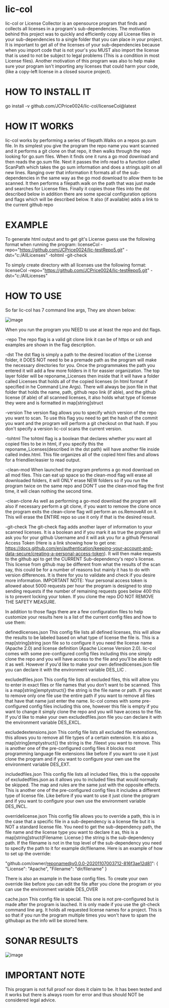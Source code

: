 # lic-col
lic-col or License Collector is an opensource program that finds and collects all licenses in a program's sub-dependencies. The motivation behind this project was to quickly and efficiently copy all License files in your sub-dependencies to a single folder that you can place in your project. It is important to get all of the licenses of your sub-dependencies because when you import code that is not your's you MUST also import the license that is used to not be subject to legal problems (This is a condition in most License files). Another motivation of this program was also to help make sure your program isn't importing any licenses that could harm your code, (like a copy-left license in a closed source project).


# HOW TO INSTALL IT
go install -v github.com/JCPrice0024/lic-col/licenseCol@latest


# HOW IT WORKS

lic-col works by performing a series of filepath.Walks on a repos go.sum file. In its simplest you give the program the repo name you want scanned and it performs a git clone on that repo, it then walks through the repo looking for go.sum files. When it finds one it runs a go mod download and then reads the go.sum file. Next it passes the info read to a function called ScanPath which takes the go sum information and does a strings.split on all new lines. Ranging over that information it formats all of the sub-dependencies in the same way as the go mod download to allow them to be scanned. It then performs a filepath.walk on the path that was just made and searches for License files. Finally it copies those files into the dst described below in addition there are some special configuration options and flags which will be described below. It also (if available) adds a link to the current github repo


# EXAMPLE
To generate html output and to get git's License guess use the following format when running the program:
licenseCol -repo="https://github.com/JCPrice0024/lic-testRepo5.git" -dst="c:/AllLicenses" -tohtml -git-check

To simply create directory with all licenses use the following format:
licenseCol -repo="https://github.com/JCPrice0024/lic-testRepo5.git" -dst="c:/AllLicenses"

# HOW TO USE

So far lic-col has 7 command line args, They are shown below:

![image](https://user-images.githubusercontent.com/111247018/209986038-e82555a2-ddc8-490c-aad2-532133aa87c6.png)

When you run the program you NEED to use at least the repo and dst flags.

-repo
The repo flag is a valid git clone link it can be of https or ssh and examples are shown in the flag description.

-dst
The dst flag is simply a path to the desired location of the License folder, it DOES NOT need to be a premade path as the program will make the necessary directories for you. Once the programmakes the path you entered it will add a few more folders in it for eassier organization. The top layer folder will be reponame_Licenses then inside that it will have a folder called Licenses that holds all of the copied licenses (in html format if specified in he Command Line Args). There will always be json file in that folder that holds the name, path, github repo link (if able), and the github license (if able) of all scanned licenses, it also holds what type of license they were and is formatted in map[string]struct

-version
The version flag allows you to specify which version of the repo you want to scan. To use this flag you need to get the hash of the commit you want and the program will perform a git checkout on that hash. If you don't specify a version lic-col scans the current version.

-tohtml
The tohtml flag is a boolean that declares whether you want all copied files to be in html, if you specify this the reponame_Licenses(described in the dst path) will have another file inside called index.html. This file organizes all of the copied html files and allows for a friendlier/easier to read output. 

-clean-mod
When launched the program preforms a go mod download on all mod files. This can eat up space so the clean-mod flag will erase all downloaded folders, it will ONLY erase NEW folders so if you run the program twice on the same repo and DON'T use the clean-mod flag the first time, it will clean nothing the second time.

-clean-clone
As well as performing a go-mod download the program will also if necessary perform a git clone, if you want to remove the clone once the program exits the clean-clone flag will perform an os.RemoveAll on it. This will erase the ENTIRE repo so use it only if that is the desired result.

-git-check
The git-check flag adds another layer of information to your scanned licenses. It is a boolean and if you mark it as true the program will ask you for your github Username and it will ask you for a github Personal Access Token (Here is a link showing how to get one: https://docs.github.com/en/authentication/keeping-your-account-and-data-secure/creating-a-personal-access-token). It will then make requests to the github api to get the CURRENT Sub-dependency's repo's license. This license from github may be different from what the results of the scan say, this could be for a number of reasons but mainly it has to do with version differences. It is there for you to validate and check if you desire more information. IMPORTANT NOTE: Your personal access token is allowed about 5000 requests per hour the program is designed to stop sending requests if the number of remaining requests goes below 400 this is to prevent locking your token. If you clone the repo DO NOT REMOVE THE SAFETY MEASURE. 

In addition to those flags there are a few configuration files to help customize your results here is a list of the current config files and how to use them:

definedlicenses.json
This config file lists all defined licenses, this will allow the results to be labeled based on what type of license the file is. This is a map[string]string json file so to configure it you need the license name (Apache 2.0) and license definition (Apache License Version 2.0). lic-col comes with some pre-configured config files including this one simply clone the repo and you will have access to the file and you'll be able to edit it as well. However if you'd like to make your own definedlicenses.json file you can declare it with the environment variable DES_LIC .

excludedfiles.json
This config file lists all excluded files, this will allow you to enter in exact files or file names that you don't want to be scanned. This is a map[string]emptystruct{} the string is the file name or path. If you want to remove only one file use the entire path if you want to remove all files that have that name just enter the name. lic-col comes with some pre-configured config files including this one, however this file is empty if you want to change it simply clone the repo and you will have access to the file. If you'd like to make your own excludedfiles.json file you can declare it with the environment variable DES_EXCL.

excludedextensions.json
This config file lists all excluded file extenstions, this allows you to remove all file types of a certain extension. It is also a map[string]emptystruct{} the string is the .fileext you want to remove. This is another one of the pre-configured config files it blocks most programming language file extensions like before if you want to use it just clone the program and if you want to configure your own use the environment variable DES_EXT.

includedfiles.json
This config file lists all included files, this is the opposite of excludedfiles.json as it allows you to included files that would normally be skipped. The map and rules are the same just with the opposite effects. This is another one of the pre-configured config files it includes a different type of license file. Like before if you want to use it just clone the program and if you want to configure your own use the environment variable DES_INCL.

overridelicense.json
This config file allows you to override a path, this is in the case that a specific file in a sub-dependency is a license file but it is NOT a standard license file. You need to get the sub-dependency path, the file name and the license type you want to declare it as, this is a map[string]struct{Filename: License:} the string is the sub-dependency path. If the filename is not in the top level of the sub-dependency you need to specify the path to it for example dir/filename. Here is an example of how to set up the override: 

"github.com/owner/reponame@v0.0.0-20201107003712-816f3ae12d81": {
      "License": "Apache",
      "Filename": "dir/filename"
   }

There is also an example in the base config files. To create your own override like before you can edit the file after you clone the program or you can use the environment variable DES_OVER

cache.json
This config file is special. This one is not pre-configured but is made after the program is lauched. It is only made if you use the git-check command line arg. It holds all requested license names for a project. This is so that if you run the program multiple times you won't have to spam the githubapi as the info will be stored here. 

# SONAR RESULTS
![image](https://user-images.githubusercontent.com/111247018/210660570-069e6dc3-bbab-4681-a162-31f3a8e18547.png)


# IMPORTANT NOTE
This program is not full proof nor does it claim to be. It has been tested and it works but there is always room for error and thus should NOT be considered legal advice.
